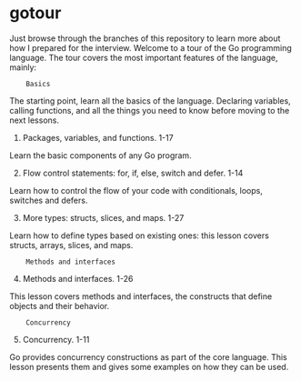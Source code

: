 # gotour

Just browse through the branches of this repository to learn more about how I prepared for the interview.
Welcome to a tour of the Go programming language. The tour covers the most important features of the language, mainly:

        Basics

The starting point, learn all the basics of the language.
Declaring variables, calling functions, and all the things you need to know before moving to the next lessons.

1) Packages, variables, and functions. 1-17

Learn the basic components of any Go program.

2) Flow control statements: for, if, else, switch and defer. 1-14

Learn how to control the flow of your code with conditionals, loops, switches and defers.


3) More types: structs, slices, and maps. 1-27

Learn how to define types based on existing ones: this lesson covers structs, arrays, slices, and maps.


        
        Methods and interfaces
4) Methods and interfaces. 1-26

This lesson covers methods and interfaces, the constructs that define objects and their behavior.

        
        Concurrency
5) Concurrency. 1-11

Go provides concurrency constructions as part of the core language. 
This lesson presents them and gives some examples on how they can be used.

